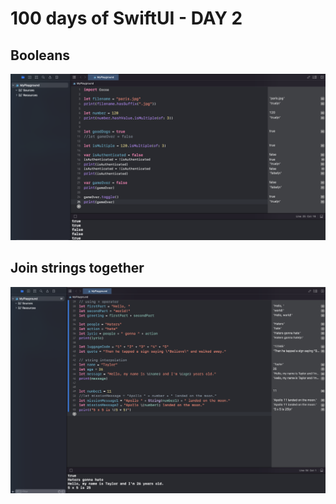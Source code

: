 # 100 days of SwiftUI - DAY 2

## Booleans

![Alt text](https://github.com/andreynho2006/swiftUI-100-days/blob/main/day2/img/img1.png)

## Join strings together

![Alt text](https://github.com/andreynho2006/swiftUI-100-days/blob/main/day2/img/img2.png)
